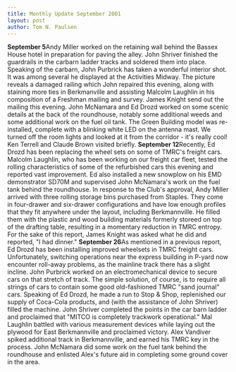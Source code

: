 ```yaml
---
title: Monthly Update September 2001 
layout: post
author: Tom N. Paulsen
---
```




 **September 5**Andy Miller worked on the retaining wall behind the Bassex House hotel in preparation for paving the alley. John Shriver finished the guardrails in the carbarn ladder tracks and soldered them into place. Speaking of the carbarn, John Purbrick has taken a wonderful interior shot. It was among several he displayed at the Activities Midway. The picture reveals a damaged railing which John repaired this evening, along with staining more ties in Berkmanville and assisting Malcolm Laughlin in his composition of a Freshman mailing and survey. James Knight send out the mailing this evening. John McNamara and Ed Drozd worked on some scenic details at the back of the roundhouse, notably some additional weeds and some additional work on the fuel oil tank. The Green Building model was re\-installed, complete with a blinking white LED on the antenna mast. We turned off the room lights and looked at it from the corridor \- it's really cool! Ken Terrell and Claude Brown visited briefly. **September 12**Recently, Ed Drozd has been replacing the wheel sets on some of TMRC's freight cars. Malcolm Laughlin, who has been working on our freight car fleet, tested the rolling characteristics of some of the refurbished cars this evening and reported vast improvement. Ed also installed a new snowplow on his EMD demonstrator SD70M and supervised John McNamara's work on the fuel tank behind the roundhouse. In response to the Club's approval, Andy Miller arrived with three rolling storage bins purchased from Staples. They come in four\-drawer and six\-drawer configurations and have low enough profiles that they fit anywhere under the layout, including Berkmannville. He filled them with the plastic and wood building materials formerly storeed on top of the drafting table, resulting in a momentary reduction in TMRC entropy. For the sake of this report, James Knight was asked what he did and reported, "I had dinner." **September 26**As mentioned in a previous report, Ed Drozd has been installing improved wheelsets in TMRC freight cars. Unfortunately, switching operations near the express building in P\-yard now encounter roll\-away problems, as the mainline track there has a slight incline. John Purbrick worked on an electromechanical device to secure cars on that stretch of track. The simple solution, of course, is to require all strings of cars to contain some good old\-fashioned TMRC "sand journal" cars. Speaking of Ed Drozd, he made a run to Stop \& Shop, replenished our supply of Coca\-Cola products, and (with the assistance of John Shriver) filled the machine. John Shriver completed the points in the car barn ladder and proclaimed that "MITCO is completely trackwork operational." Mal Laughlin battled with various measurement devices while laying out the plywood for East Berkmannville and proclaimed victory. Alex Vandiver spiked additional track in Berkmannville, and earned his TMRC key in the process. John McNamara did some work on the fuel tank behind the roundhouse and enlisted Alex's future aid in completing some ground cover in the area.   